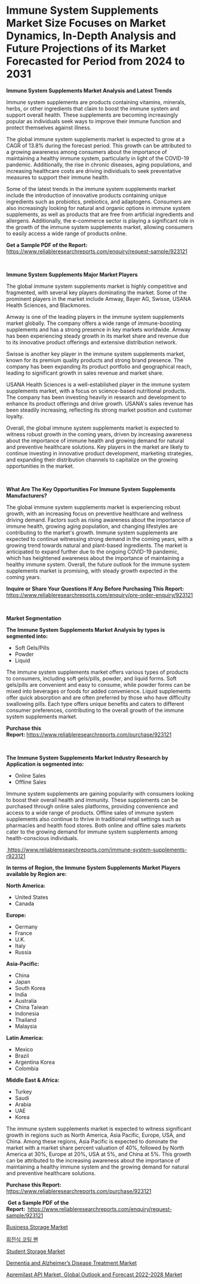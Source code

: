 <p><h1>Immune System Supplements Market Size Focuses on Market Dynamics, In-Depth Analysis and Future Projections of its Market Forecasted for Period from 2024 to 2031</h1></p><p><strong>Immune System Supplements Market Analysis and Latest Trends</strong></p>
<p><p>Immune system supplements are products containing vitamins, minerals, herbs, or other ingredients that claim to boost the immune system and support overall health. These supplements are becoming increasingly popular as individuals seek ways to improve their immune function and protect themselves against illness.</p><p>The global immune system supplements market is expected to grow at a CAGR of 13.8% during the forecast period. This growth can be attributed to a growing awareness among consumers about the importance of maintaining a healthy immune system, particularly in light of the COVID-19 pandemic. Additionally, the rise in chronic diseases, aging populations, and increasing healthcare costs are driving individuals to seek preventative measures to support their immune health.</p><p>Some of the latest trends in the immune system supplements market include the introduction of innovative products containing unique ingredients such as probiotics, prebiotics, and adaptogens. Consumers are also increasingly looking for natural and organic options in immune system supplements, as well as products that are free from artificial ingredients and allergens. Additionally, the e-commerce sector is playing a significant role in the growth of the immune system supplements market, allowing consumers to easily access a wide range of products online.</p></p>
<p><strong>Get a Sample PDF of the Report:&nbsp;</strong> <a href="https://www.reliableresearchreports.com/enquiry/request-sample/923121">https://www.reliableresearchreports.com/enquiry/request-sample/923121</a></p>
<p>&nbsp;</p>
<p><strong>Immune System Supplements Major Market Players</strong></p>
<p><p>The global immune system supplements market is highly competitive and fragmented, with several key players dominating the market. Some of the prominent players in the market include Amway, Bayer AG, Swisse, USANA Health Sciences, and Blackmores.</p><p>Amway is one of the leading players in the immune system supplements market globally. The company offers a wide range of immune-boosting supplements and has a strong presence in key markets worldwide. Amway has been experiencing steady growth in its market share and revenue due to its innovative product offerings and extensive distribution network.</p><p>Swisse is another key player in the immune system supplements market, known for its premium quality products and strong brand presence. The company has been expanding its product portfolio and geographical reach, leading to significant growth in sales revenue and market share.</p><p>USANA Health Sciences is a well-established player in the immune system supplements market, with a focus on science-based nutritional products. The company has been investing heavily in research and development to enhance its product offerings and drive growth. USANA's sales revenue has been steadily increasing, reflecting its strong market position and customer loyalty.</p><p>Overall, the global immune system supplements market is expected to witness robust growth in the coming years, driven by increasing awareness about the importance of immune health and growing demand for natural and preventive healthcare solutions. Key players in the market are likely to continue investing in innovative product development, marketing strategies, and expanding their distribution channels to capitalize on the growing opportunities in the market.</p></p>
<p>&nbsp;</p>
<p><strong>What Are The Key Opportunities For Immune System Supplements Manufacturers?</strong></p>
<p><p>The global immune system supplements market is experiencing robust growth, with an increasing focus on preventive healthcare and wellness driving demand. Factors such as rising awareness about the importance of immune health, growing aging population, and changing lifestyles are contributing to the market's growth. Immune system supplements are expected to continue witnessing strong demand in the coming years, with a growing trend towards natural and plant-based ingredients. The market is anticipated to expand further due to the ongoing COVID-19 pandemic, which has heightened awareness about the importance of maintaining a healthy immune system. Overall, the future outlook for the immune system supplements market is promising, with steady growth expected in the coming years.</p></p>
<p><strong>Inquire or Share Your Questions If Any Before Purchasing This Report:</strong> <a href="https://www.reliableresearchreports.com/enquiry/pre-order-enquiry/923121">https://www.reliableresearchreports.com/enquiry/pre-order-enquiry/923121</a></p>
<p>&nbsp;</p>
<p><strong>Market Segmentation</strong></p>
<p><strong>The Immune System Supplements Market Analysis by types is segmented into:</strong></p>
<p><ul><li>Soft Gels/Pills</li><li>Powder</li><li>Liquid</li></ul></p>
<p><p>The immune system supplements market offers various types of products to consumers, including soft gels/pills, powder, and liquid forms. Soft gels/pills are convenient and easy to consume, while powder forms can be mixed into beverages or foods for added convenience. Liquid supplements offer quick absorption and are often preferred by those who have difficulty swallowing pills. Each type offers unique benefits and caters to different consumer preferences, contributing to the overall growth of the immune system supplements market.</p></p>
<p><strong>Purchase this Report:&nbsp;</strong><a href="https://www.reliableresearchreports.com/purchase/923121">https://www.reliableresearchreports.com/purchase/923121</a></p>
<p>&nbsp;</p>
<p><strong>The Immune System Supplements Market Industry Research by Application is segmented into:</strong></p>
<p><ul><li>Online Sales</li><li>Offline Sales</li></ul></p>
<p><p>Immune system supplements are gaining popularity with consumers looking to boost their overall health and immunity. These supplements can be purchased through online sales platforms, providing convenience and access to a wide range of products. Offline sales of immune system supplements also continue to thrive in traditional retail settings such as pharmacies and health food stores. Both online and offline sales markets cater to the growing demand for immune system supplements among health-conscious individuals.</p></p>
<p><a href="https://www.reliableresearchreports.com/immune-system-supplements-r923121">&nbsp;https://www.reliableresearchreports.com/immune-system-supplements-r923121</a></p>
<p><strong>In terms of Region, the Immune System Supplements Market Players available by Region are:</strong></p>
<p>
    <p> <strong> North America: </strong>
        <ul>
            <li>United States</li>
            <li>Canada</li>
        </ul>
        </p> 
    <p> <strong> Europe: </strong>
        <ul>
            <li>Germany</li>
            <li>France</li>
            <li>U.K.</li>
            <li>Italy</li>
            <li>Russia</li>
        </ul>
        </p> 
    <p> <strong> Asia-Pacific: </strong>
        <ul>
            <li>China</li>
            <li>Japan</li>
            <li>South Korea</li>
            <li>India</li>
            <li>Australia</li>
            <li>China Taiwan</li>
            <li>Indonesia</li>
            <li>Thailand</li>
            <li>Malaysia</li>
        </ul>
        </p> 
    <p> <strong> Latin America: </strong>
        <ul>
            <li>Mexico</li>
            <li>Brazil</li>
            <li>Argentina Korea</li>
            <li>Colombia</li>
        </ul>
        </p> 
    <p> <strong> Middle East & Africa: </strong>
        <ul>
            <li>Turkey</li>
            <li>Saudi</li>
            <li>Arabia</li>
            <li>UAE</li>
            <li>Korea</li>
        </ul>
    </p>
    </p>
<p><p>The immune system supplements market is expected to witness significant growth in regions such as North America, Asia Pacific, Europe, USA, and China. Among these regions, Asia Pacific is expected to dominate the market with a market share percent valuation of 40%, followed by North America at 30%, Europe at 20%, USA at 5%, and China at 5%. This growth can be attributed to the increasing awareness about the importance of maintaining a healthy immune system and the growing demand for natural and preventive healthcare solutions.</p></p>
<p><strong>Purchase this Report: </strong><a href="https://www.reliableresearchreports.com/purchase/923121">https://www.reliableresearchreports.com/purchase/923121</a></p>
<p>&nbsp;<strong>Get a Sample PDF of the Report:&nbsp;&nbsp;</strong><a href="https://www.reliableresearchreports.com/enquiry/request-sample/923121">https://www.reliableresearchreports.com/enquiry/request-sample/923121</a></p>
<p><strong></strong></p>
<p><p><a href="https://medium.com/@jillianwyattgb94/global-business-storage-market-share-and-growth-opportunities-and-market-size-growing-with-a-cagr-56d347907d3c">Business Storage Market</a></p><p><a href="https://medium.com/@kavonhansen21/%EA%B8%80%EB%A1%9C%EB%B2%8C-%ED%9A%8C%EC%A0%84-%EC%BD%94%ED%8C%85-%ED%8C%AC-%EC%8B%9C%EC%9E%A5-%EC%8B%9C%EC%9E%A5-%EC%A0%90%EC%9C%A0%EC%9C%A8-%EC%8B%9C%EC%9E%A5-%ED%8A%B8%EB%A0%8C%EB%93%9C-%EB%B0%8F-%EB%AF%B8%EB%9E%98-%EC%84%B1%EC%9E%A5-%ED%83%90%EC%83%89-d6f4f4bfec85">회전식 코팅 팬</a></p><p><a href="https://medium.com/@jillianwyattgb94/global-student-storage-market-trends-insights-into-growth-opportunities-and-challenges-forecasted-95c6e641e1f0">Student Storage Market</a></p><p><a href="https://github.com/Chiragrp22/Market-Research-Report-List-6/blob/main/dementia-and-alzheimers-disease-treatment-market.md">Dementia and Alzheimer’s Disease Treatment Market</a></p><p><a href="https://issuu.com/reportprime-2/docs/apremilast-api-market-global-outlook-and-forecast-">Apremilast API Market, Global Outlook and Forecast 2022-2028 Market</a></p></p>